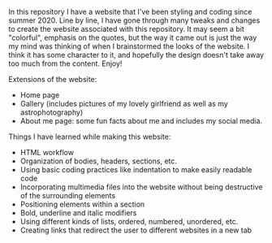In this repository I have a website that I've been styling and coding since summer 2020. Line by line, I have gone through many tweaks and changes to create the website
associated with this repository. It may seem a bit "colorful", emphasis on the quotes, but the way it came out is just the way my mind was thinking of when I brainstormed
the looks of the website. I think it has some character to it, and hopefully the design doesn't take away too much from the content. Enjoy!

Extensions of the website:
- Home page
- Gallery (includes pictures of my lovely girlfriend as well as my astrophotography)
- About me page: some fun facts about me and includes my social media.

Things I have learned while making this website:
- HTML workflow
- Organization of bodies, headers, sections, etc.
- Using basic coding practices like indentation to make easily readable code
- Incorporating multimedia files into the website without being destructive of the surrounding elements
- Positioning elements within a section
- Bold, underline and italic modifiers
- Using different kinds of lists, ordered, numbered, unordered, etc.
- Creating links that redirect the user to different websites in a new tab
